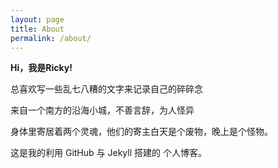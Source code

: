 ```yaml
---
layout: page
title: About
permalink: /about/
---
```

**Hi，我是Ricky!** 

总喜欢写一些乱七八糟的文字来记录自己的碎碎念

来自一个南方的沿海小城，不善言辞，为人怪异

身体里寄居着两个灵魂，他们的寄主白天是个废物，晚上是个怪物。

这是我的利用 GitHub 与 Jekyll 搭建的 个人博客。
